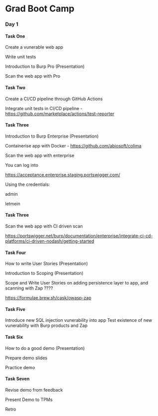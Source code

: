 # Grad Boot Camp

### Day 1

#### Task One

Create a vunerable web app

Write unit tests

Introduction to Burp Pro (Presentation)

Scan the web app with Pro

#### Task Two

Create a CI/CD pipeline through GitHub Actions

Integrate unit tests in CI/CD pipeline - https://github.com/marketplace/actions/test-reporter

#### Task Three

Introduction to Burp Enterprise (Presentation)

Containerise app with Docker - https://github.com/abiosoft/colima

Scan the web app with enterprise

You can log into

https://acceptance.enterprise.staging.portswigger.com/

Using the credentials:

admin

letmein

#### Task Three

Scan the web app with CI driven scan

https://portswigger.net/burp/documentation/enterprise/integrate-ci-cd-platforms/ci-driven-nodash/getting-started

#### Task Four

How to write User Stories (Presentation)

Introduction to Scoping (Presentation)

Scope and Write User Stories on adding persistence layer to app, and scanning with Zap ????

https://formulae.brew.sh/cask/owasp-zap

#### Task Five

Introduce new SQL injection vunerability into app
Test existence of new vunerability with Burp products and Zap

#### Task Six

How to do a good demo (Presentation)

Prepare demo slides

Practice demo

#### Task Seven

Revise demo from feedback 

Present Demo to TPMs

Retro
